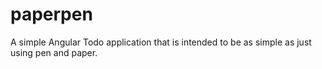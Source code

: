 # paperpen
A simple Angular Todo application that is intended to be as simple as just using pen and paper.
